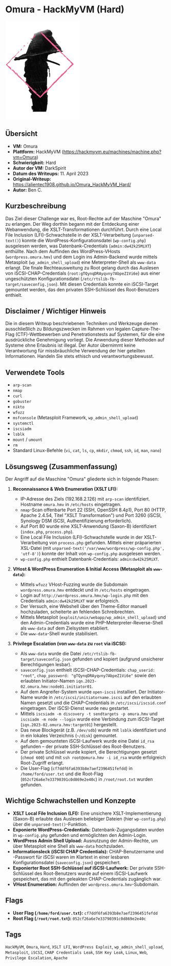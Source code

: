 # Omura - HackMyVM (Hard)

![Omura.png](Omura.png)

## Übersicht

*   **VM:** Omura
*   **Plattform:** HackMyVM (https://hackmyvm.eu/machines/machine.php?vm=Omura)
*   **Schwierigkeit:** Hard
*   **Autor der VM:** DarkSpirit
*   **Datum des Writeups:** 11. April 2023
*   **Original-Writeup:** https://alientec1908.github.io/Omura_HackMyVM_Hard/
*   **Autor:** Ben C.

## Kurzbeschreibung

Das Ziel dieser Challenge war es, Root-Rechte auf der Maschine "Omura" zu erlangen. Der Weg dorthin begann mit der Entdeckung einer Webanwendung, die XSLT-Transformationen durchführt. Durch eine Local File Inclusion (LFI)-Schwachstelle in der XSLT-Verarbeitung (`unparsed-text()`) konnte die WordPress-Konfigurationsdatei (`wp-config.php`) ausgelesen werden, was Datenbank-Credentials (`admin:dw42k25MiXT`) enthüllte. Nach dem Auffinden des WordPress-VHosts (`wordpress.omura.hmv`) und dem Login ins Admin-Backend wurde mittels Metasploit (`wp_admin_shell_upload`) eine Meterpreter-Shell als `www-data` erlangt. Die finale Rechteausweitung zu Root gelang durch das Auslesen von iSCSI-CHAP-Credentials (`root:gTQynqDRAyqvny7AbpeZ1Vi6e`) aus einer ungeschützten Konfigurationsdatei (`/etc/rtslib-fb-target/saveconfig.json`). Mit diesen Credentials konnte ein iSCSI-Target gemountet werden, das den privaten SSH-Schlüssel des Root-Benutzers enthielt.

## Disclaimer / Wichtiger Hinweis

Die in diesem Writeup beschriebenen Techniken und Werkzeuge dienen ausschließlich zu Bildungszwecken im Rahmen von legalen Capture-The-Flag (CTF)-Wettbewerben und Penetrationstests auf Systemen, für die eine ausdrückliche Genehmigung vorliegt. Die Anwendung dieser Methoden auf Systeme ohne Erlaubnis ist illegal. Der Autor übernimmt keine Verantwortung für missbräuchliche Verwendung der hier geteilten Informationen. Handeln Sie stets ethisch und verantwortungsbewusst.

## Verwendete Tools

*   `arp-scan`
*   `nmap`
*   `curl`
*   `gobuster`
*   `nikto`
*   `wfuzz`
*   `msfconsole` (Metasploit Framework, `wp_admin_shell_upload`)
*   `systemctl`
*   `iscsiadm`
*   `lsblk`
*   `mount` / `umount`
*   `rm`
*   Standard Linux-Befehle (`vi`, `cat`, `ls`, `cp`, `mkdir`, `chmod`, `ssh`, `id`, `man`, `nano`)

## Lösungsweg (Zusammenfassung)

Der Angriff auf die Maschine "Omura" gliederte sich in folgende Phasen:

1.  **Reconnaissance & Web Enumeration (XSLT LFI):**
    *   IP-Adresse des Ziels (192.168.2.126) mit `arp-scan` identifiziert. Hostname `omura.hmv` in `/etc/hosts` eingetragen.
    *   `nmap`-Scan offenbarte Port 22 (SSH, OpenSSH 8.4p1), Port 80 (HTTP, Apache 2.4.54, Titel "XSLT Transformation") und Port 3260 (iSCSI, Synology DSM iSCSI, Authentifizierung erforderlich).
    *   Auf Port 80 wurde eine XSLT-Anwendung (Saxon-B) identifiziert (`index.php`, `process.php`).
    *   Eine Local File Inclusion (LFI)-Schwachstelle wurde in der XSLT-Verarbeitung von `process.php` gefunden. Mittels einer präparierten XSL-Datei (mit `unparsed-text('/var/www/wordpress/wp-config.php', 'utf-8')`) konnte der Inhalt von `wp-config.php` ausgelesen werden.
    *   `wp-config.php` enthielt Datenbank-Credentials: `admin`:`dw42k25MiXT`.

2.  **VHost & WordPress Enumeration & Initial Access (Metasploit als `www-data`):**
    *   Mittels `wfuzz` VHost-Fuzzing wurde die Subdomain `wordpress.omura.hmv` entdeckt und in `/etc/hosts` eingetragen.
    *   Login auf `http://wordpress.omura.hmv/wp-login.php` mit den Credentials `admin:dw42k25MiXT` war erfolgreich.
    *   Der Versuch, eine Webshell über den Theme-Editor manuell hochzuladen, scheiterte an fehlenden Schreibrechten.
    *   Mittels Metasploit (`exploit/unix/webapp/wp_admin_shell_upload`) und den Admin-Credentials wurde eine PHP-Meterpreter-Reverse-Shell als `www-data` auf dem Zielsystem etabliert.
    *   Die `www-data`-Shell wurde stabilisiert.

3.  **Privilege Escalation (von `www-data` zu `root` via iSCSI):**
    *   Als `www-data` wurde die Datei `/etc/rtslib-fb-target/saveconfig.json` gefunden und kopiert (aufgrund unsicherer Berechtigungen lesbar).
    *   `saveconfig.json` enthielt iSCSI-CHAP-Credentials: `chap_userid: "root"`, `chap_password: "gTQynqDRAyqvny7AbpeZ1Vi6e"` sowie den erlaubten Initiator-Namen `iqn.2023-02.omura.hmv:node01.initiator01`.
    *   Auf dem Angreifer-System wurde `open-iscsi` installiert. Der Initiator-Name wurde in `/etc/iscsi/initiatorname.iscsi` auf den erlaubten Namen gesetzt und die CHAP-Credentials in `/etc/iscsi/iscsid.conf` eingetragen. Der iSCSI-Dienst wurde neu gestartet.
    *   Mittels `iscsiadm -m discovery -t sendtargets -p omura.hmv` und `iscsiadm -m node --login` wurde eine Verbindung zum iSCSI-Target (`iqn.2023-02.omura.hmv:target01`) hergestellt.
    *   Das neue Blockgerät (z.B. `/dev/sdb`) wurde mit `lsblk` identifiziert und in ein lokales Verzeichnis (`~/disk`) gemountet.
    *   Auf dem gemounteten iSCSI-Laufwerk wurde eine Datei `id_rsa` gefunden – der private SSH-Schlüssel des Root-Benutzers.
    *   Der private Schlüssel wurde kopiert, die Berechtigungen gesetzt (`chmod 600`) und mit `ssh root@omura.hmv -i id_rsa` wurde erfolgreich Root-Zugriff erlangt.
    *   Die User-Flag (`cf7ddf6fa6393b8e7aef2396451fefdd`) in `/home/ford/user.txt` und die Root-Flag (`052cf26a6e7e33790391c0d869e2e40c`) in `/root/root.txt` wurden gefunden.

## Wichtige Schwachstellen und Konzepte

*   **XSLT Local File Inclusion (LFI):** Eine unsichere XSLT-Implementierung (Saxon-B) erlaubte das Auslesen beliebiger Dateien (hier `wp-config.php`) über die `unparsed-text()`-Funktion.
*   **Exponierte WordPress-Credentials:** Datenbank-Zugangsdaten wurden in `wp-config.php` gefunden und ermöglichten den Admin-Login.
*   **WordPress Admin Shell Upload:** Ausnutzung der Admin-Rechte, um über Metasploit eine Shell als `www-data` hochzuladen.
*   **Informationsleck (iSCSI CHAP Credentials):** CHAP-Benutzername und -Passwort für iSCSI waren im Klartext in einer lesbaren Konfigurationsdatei (`saveconfig.json`) gespeichert.
*   **Exponierter Root SSH-Schlüssel auf iSCSI-Laufwerk:** Der private SSH-Schlüssel des Root-Benutzers wurde auf einem iSCSI-Laufwerk gespeichert, das mit den geleakten CHAP-Credentials zugänglich war.
*   **VHost Enumeration:** Auffinden der `wordpress.omura.hmv`-Subdomain.

## Flags

*   **User Flag (`/home/ford/user.txt`):** `cf7ddf6fa6393b8e7aef2396451fefdd`
*   **Root Flag (`/root/root.txt`):** `052cf26a6e7e33790391c0d869e2e40c`

## Tags

`HackMyVM`, `Omura`, `Hard`, `XSLT LFI`, `WordPress Exploit`, `wp_admin_shell_upload`, `Metasploit`, `iSCSI`, `CHAP Credentials Leak`, `SSH Key Leak`, `Linux`, `Web`, `Privilege Escalation`, `Apache`
